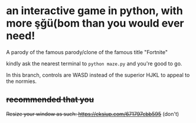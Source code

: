 # an interactive game in python, with more şğü(bom than you would ever need!

A parody of the famous parody/clone of the famous title "Fortnite"

kindly ask the nearest terminal to `python maze.py` and you're good to go.

In this branch, controls are WASD instead of the superior HJKL to appeal to the normies.

## ~~recommended that you~~

~~Resize your window as such: https://eksiup.com/671797cbb595~~
(don't)
